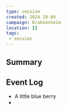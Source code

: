 ```yaml
---
type: session
created: 2024-10-04
campaign: Drakkenheim
location: []
tags:
 - session
---
```



## Summary

## Event Log

- A little blue berry
- 


